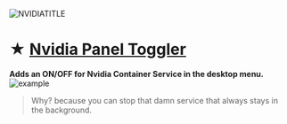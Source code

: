 ![NVIDIATITLE](https://github.com/gzmatte/NVIDIA/assets/117684932/7162d543-544c-4aa5-96fd-99b533cc1ec0)

# ★ [Nvidia Panel Toggler](https://github.com/gzmatte/Nvidia/releases/download/NvContainer/NvContainer.bat)
**Adds an ON/OFF for Nvidia Container Service in the desktop menu.**
![example](https://github.com/gzmatte/NvidiaTweaks/assets/117684932/17595d45-d39c-431a-b214-b6588442de19)
> Why? because you can stop that damn service that always stays in the background.
